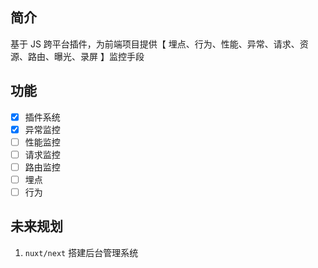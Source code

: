 ## 简介

基于 JS 跨平台插件，为前端项目提供【 埋点、行为、性能、异常、请求、资源、路由、曝光、录屏 】监控手段

## 功能

- [x] 插件系统
- [x] 异常监控
- [ ] 性能监控
- [ ] 请求监控
- [ ] 路由监控
- [ ] 埋点
- [ ] 行为

## 未来规划

1. `nuxt/next` 搭建后台管理系统
